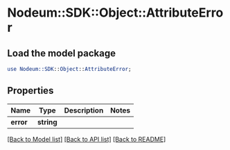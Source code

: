 # Nodeum::SDK::Object::AttributeError

## Load the model package
```perl
use Nodeum::SDK::Object::AttributeError;
```

## Properties
Name | Type | Description | Notes
------------ | ------------- | ------------- | -------------
**error** | **string** |  | 

[[Back to Model list]](../README.md#documentation-for-models) [[Back to API list]](../README.md#documentation-for-api-endpoints) [[Back to README]](../README.md)


